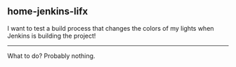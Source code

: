 ## home-jenkins-lifx
I want to test a build process that changes the colors of my lights when Jenkins is building the project!

---

What to do? Probably nothing.
